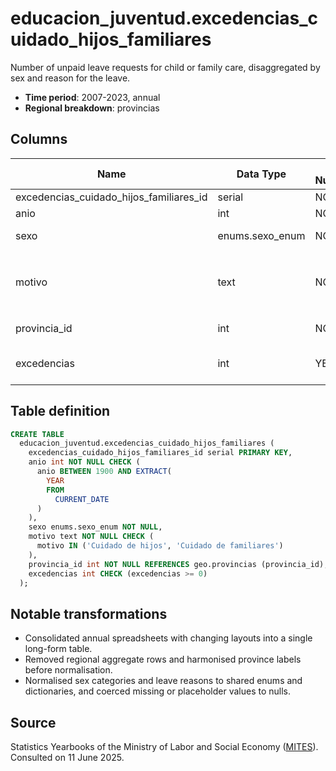 # educacion_juventud.excedencias_cuidado_hijos_familiares

Number of unpaid leave requests for child or family care, disaggregated by sex and reason for the leave.

- **Time period**: 2007-2023, annual
- **Regional breakdown**: provincias

## Columns

| Name | Data Type | Is Nullable | Description |
| --- | --- | --- | --- |
| excedencias_cuidado_hijos_familiares_id | serial | NO | primary key |
| anio | int | NO | year |
| sexo | enums.sexo_enum | NO | sex (`Hombre`, `Mujer`, `Total`) |
| motivo | text | NO | leave reason (`Cuidado de hijos`, `Cuidado de familiares`) |
| provincia_id | int | NO | references geo.provincias |
| excedencias | int | YES | number of approved unpaid leaves |

## Table definition

```sql
CREATE TABLE
  educacion_juventud.excedencias_cuidado_hijos_familiares (
    excedencias_cuidado_hijos_familiares_id serial PRIMARY KEY,
    anio int NOT NULL CHECK (
      anio BETWEEN 1900 AND EXTRACT(
        YEAR
        FROM
          CURRENT_DATE
      )
    ),
    sexo enums.sexo_enum NOT NULL,
    motivo text NOT NULL CHECK (
      motivo IN ('Cuidado de hijos', 'Cuidado de familiares')
    ),
    provincia_id int NOT NULL REFERENCES geo.provincias (provincia_id),
    excedencias int CHECK (excedencias >= 0)
  );
```

## Notable transformations

- Consolidated annual spreadsheets with changing layouts into a single long-form table.
- Removed regional aggregate rows and harmonised province labels before normalisation.
- Normalised sex categories and leave reasons to shared enums and dictionaries, and coerced missing or placeholder values to nulls.

## Source

Statistics Yearbooks of the Ministry of Labor and Social Economy (<a href="https://www.mites.gob.es/es/estadisticas/anuarios/index.htm" target="_blank" rel="noopener">MITES</a>).
Consulted on 11 June 2025.
